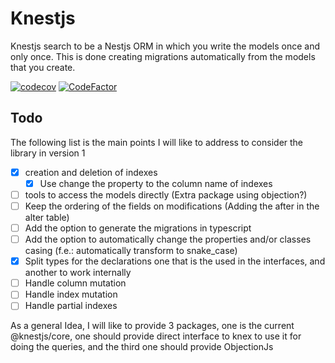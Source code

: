 # Knestjs

Knestjs search to be a Nestjs ORM in which you write the models once and only once.
This is done creating migrations automatically from the models that you create.

[![codecov](https://codecov.io/gh/Dracks/knestjs/branch/main/graph/badge.svg?token=5ZD6Q7O2HF)](https://codecov.io/gh/Dracks/knestjs)
[![CodeFactor](https://www.codefactor.io/repository/github/dracks/knestjs/badge)](https://www.codefactor.io/repository/github/dracks/knestjs)

## Todo
The following list is the main points I will like to address to consider the library in version 1

* [x] creation and deletion of indexes
  * [x] Use change the property to the column name of indexes
* [ ] tools to access the models directly (Extra package using objection?)  
* [ ] Keep the ordering of the fields on modifications (Adding the after in the alter table)
* [ ] Add the option to generate the migrations in typescript
* [ ] Add the option to automatically change the properties and/or classes casing (f.e.: automatically transform to snake_case)
* [x] Split types for the declarations one that is the used in the interfaces, and another to work internally
* [ ] Handle column mutation
* [ ] Handle index mutation
* [ ] Handle partial indexes

As a general Idea, I will like to provide 3 packages, one is the current @knestjs/core, one should provide direct interface to knex to use it for doing the queries, and the third one should provide ObjectionJs

